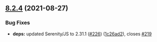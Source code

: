 ## [8.2.4](https://github.com/protractor-cucumber-framework/protractor-cucumber-framework/compare/v8.2.3...v8.2.4) (2021-08-27)


### Bug Fixes

* **deps:** updated Serenity/JS to 2.31.1 ([#226](https://github.com/protractor-cucumber-framework/protractor-cucumber-framework/issues/226)) ([1c26ad2](https://github.com/protractor-cucumber-framework/protractor-cucumber-framework/commit/1c26ad213d578a2d351c147a58f969e268a2c8ac)), closes [#219](https://github.com/protractor-cucumber-framework/protractor-cucumber-framework/issues/219)
